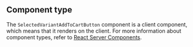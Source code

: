 ## Component type

The `SelectedVariantAddToCartButton` component is a client component, which means that it renders on the client. For more information about component types, refer to [React Server Components](/api/hydrogen/framework/react-server-components).
